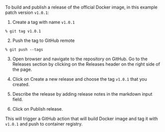 To build and publish a release of the official Docker image, in this example patch version `v1.0.1`:

1. Create a tag with name `v1.0.1`

```
% git tag v1.0.1
```

2. Push the tag to GitHub remote

```
% git push --tags
```

3. Open browser and navigate to the repository on GitHub. Go to the Releases section by clicking on the Releases header on the right side of the page.

4. Click on Create a new release and choose the tag `v1.0.1` that you created.

5. Describe the release by adding release notes in the markdown input field.

6. Click on Publish release.

This will trigger a GitHub action that will build Docker image and tag it with `v1.0.1` and push to container registry.
